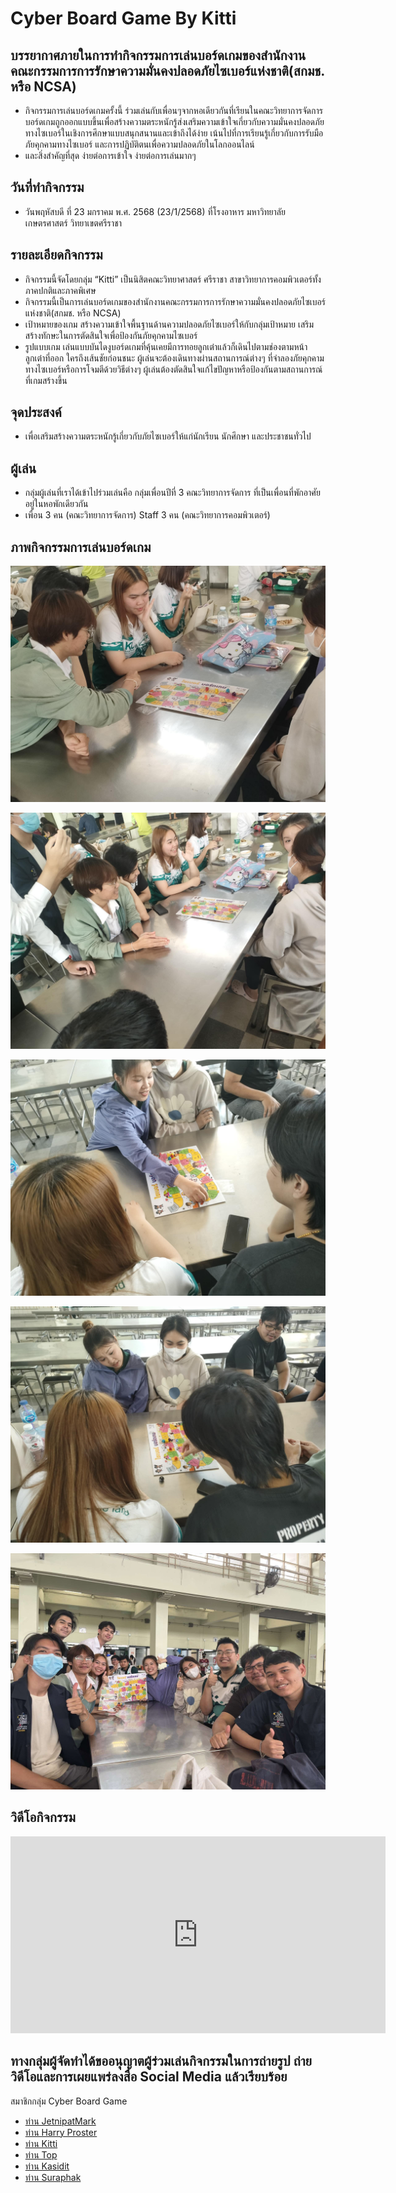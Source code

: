 # Cyber Board Game By Kitti 

## บรรยากาศภายในการทำกิจกรรมการเล่นบอร์ดเกมของสำนักงานคณะกรรมการการรักษาความมั่นคงปลอดภัยไซเบอร์แห่งชาติ(สกมช. หรือ NCSA)
  - กิจกรรมการเล่นบอร์ดเกมครั้งนี้ ร่วมเล่นกับเพื่อนๆจากหอเดียวกันที่เรียนในคณะวิทยาการจัดการ บอร์ดเกมถูกออกแบบขึ้นเพื่อสร้างความตระหนักรู้ส่งเสริมความเข้าใจเกี่ยวกับความมั่นคงปลอดภัยทางไซเบอร์ในเชิงการศึกษาแบบสนุกสนานและเข้าถึงได้ง่าย เน้นไปที่การเรียนรู้เกี่ยวกับการรับมือภัยคุกคามทางไซเบอร์ และการปฏิบัติตนเพื่อความปลอดภัยในโลกออนไลน์
  - และสิ่งสำคัญที่สุด ง่ายต่อการเข้าใจ ง่ายต่อการเล่นมากๆ

## วันที่ทำกิจกรรม
  - วันพฤหัสบดี ที่ 23 มกราคม พ.ศ. 2568 (23/1/2568) ที่โรงอาหาร มหาวิทยาลัยเกษตรศาสตร์ วิทยาเขตศรีราชา

## รายละเอียดกิจกรรม
  - กิจกรรมนี้จัดโดยกลุ่ม “Kitti” เป็นนิสิตคณะวิทยาศาสตร์ ศรีราชา สาขาวิทยาการคอมพิวเตอร์ทั้งภาคปกติและภาคพิเศษ
  - กิจกรรมนี้เป็นการเล่นบอร์ดเกมของสำนักงานคณะกรรมการการรักษาความมั่นคงปลอดภัยไซเบอร์แห่งชาติ(สกมช. หรือ NCSA)
  - เป้าหมายของเกม สร้างความเข้าใจพื้นฐานด้านความปลอดภัยไซเบอร์ให้กับกลุ่มเป้าหมาย  เสริมสร้างทักษะในการตัดสินใจเพื่อป้องกันภัยคุกคามไซเบอร์
  - รูปแบบเกม เล่นแบบบันไดงูบอร์ดเกมที่คุ้นเคยมีการทอยลูกเต๋าแล้วก็เดินไปตามช่องตามหน้าลูกเต๋าที่ออก ใครถึงเส้นชัยก่อนชนะ ผู้เล่นจะต้องเดินทางผ่านสถานการณ์ต่างๆ ที่จำลองภัยคุกคามทางไซเบอร์หรือการโจมตีด้วยวิธีต่างๆ ผู้เล่นต้องตัดสินใจแก้ไขปัญหาหรือป้องกันตามสถานการณ์ที่เกมสร้างขึ้น 

## จุดประสงค์
  - เพื่อเสริมสร้างความตระหนักรู้เกี่ยวกับภัยไซเบอร์ให้แก่นักเรียน นักศึกษา และประชาชนทั่วไป

## ผู้เล่น
  - กลุ่มผู้เล่นที่เราได้เข้าไปร่วมเล่นคือ กลุ่มเพื่อนปีที่ 3 คณะวิทยาการจัดการ ที่เป็นเพื่อนที่พักอาศัยอยู่ในหอพักเดียวกัน
  - เพื่อน 3 คน (คณะวิทยาการจัดการ) Staff 3 คน (คณะวิทยาการคอมพิวเตอร์)

## ภาพกิจกรรมการเล่นบอร์ดเกม

![Alt text](Img/5.jpg)

![Alt text](Img/4.jpg)

![Alt text](Img/3.jpg)

![Alt text](Img/2.jpg)

![Alt text](Img/1.jpg)


## วิดีโอกิจกรรม


<html lang="en">
<head>
    <meta charset="UTF-8">
    <meta name="viewport" content="width=device-width, initial-scale=1.0">
    <title>Embed YouTube Video</title>
</head>
<body>
    <!-- วิดีโอ YouTube -->
    <iframe 
        width="600" 
        height="315" 
        src="https://www.youtube.com/embed/0B2iD-YyFcw?si=AaUsiJONDK1tXgdk" 
        title="YouTube video player" 
        frameborder="0" 
        allow="accelerometer; autoplay; clipboard-write; encrypted-media; gyroscope; picture-in-picture; web-share" 
        referrerpolicy="strict-origin-when-cross-origin" 
        allowfullscreen>
    </iframe>
</body>
</html>


## ทางกลุ่มผู้จัดทำได้ขออนุญาตผู้ร่วมเล่นกิจกรรมในการถ่ายรูป ถ่ายวิดีโอและการเผยแพร่ลงสื่อ Social Media แล้วเรียบร้อย

สมาชิกกลุ่ม Cyber Board Game 
- [ท่าน JetnipatMark](https://jetnipatmark.github.io/) 
- [ท่าน Harry Proster](https://prxsss.github.io/)
- [ท่าน Kitti](https://kitty340822.github.io/boardgame)
- [ท่าน Top](https://top123321.github.io/)
- [ท่าน Kasidit](https://kasidit1647.github.io/)
- [ท่าน Suraphak](https://titigerherb.github.io/)
